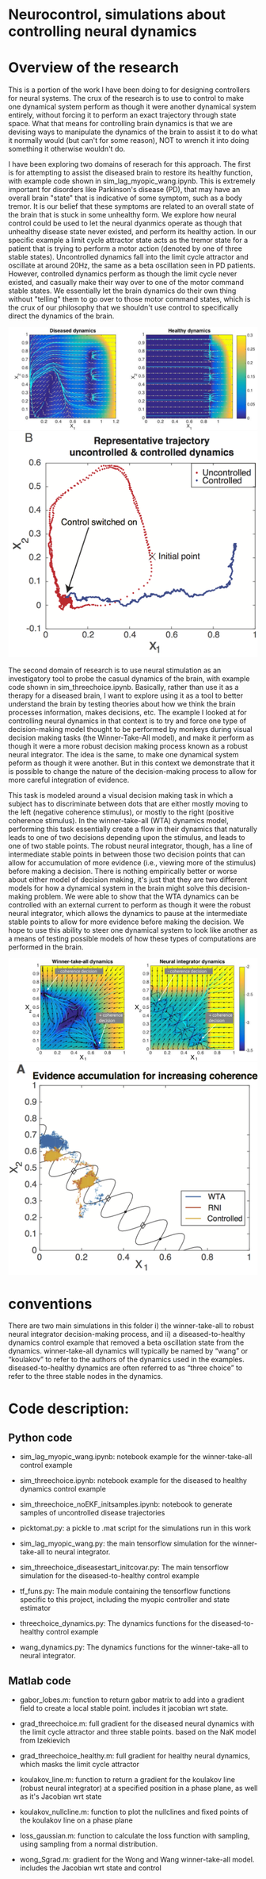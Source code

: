 # Neurocontrol, simulations about controlling neural dynamics

# Overview of the research
This is a portion of the work I have been doing to for designing controllers for neural systems. The crux of the research is to use to control to make one dynamical system perform as though it were another dynamical system entirely, without forcing it to perform an exact trajectory through state space. What that means for controlling brain dynamics is that we are devising ways to manipulate the dynamics of the brain to assist it to do what it normally would (but can't for some reason), NOT to wrench it into doing something it otherwise wouldn't do. 

I have been exploring two domains of reserach for this approach. The first is for attempting to assist the diseased brain to restore its healthy function, with example code shown in sim_lag_myopic_wang.ipynb. This is extremely important for disorders like Parkinson's disease (PD), that may have an overall brain "state" that is indicative of some symptom, such as a body tremor. It is our belief that these symptoms are related to an overall state of the brain that is stuck in some unhealthy form. We explore how neural control could be used to let the neural dyanmics operate as though that unhealthy disease state never existed, and perform its healthy action. In our specific example a limit cycle attractor state acts as the tremor state for a patient that is trying to perform a motor action (denoted by one of three stable states). Uncontrolled dynamics fall into the limit cycle attractor and oscillate at around 20Hz, the same as a beta oscillation seen in PD patients. However, controlled dynamics perform as though the limit cycle never existed, and casually make their way over to one of the motor command stable states. We essentially let the brain dynamics do their own thing without "telling" them to go over to those motor command states, which is the crux of our philosophy that we shouldn't use control to specifically direct the dynamics of the brain.

![Diseased phase portrait](disease_phaseportrait.jpg)
![Diseased dynamics](disease_controlled.png)


The second domain of research is to use neural stimulation as an investigatory tool to probe the casual dynamics of the brain, with example code shown in sim_threechoice.ipynb. Basically, rather than use it as a therapy for a diseased brain, I want to explore using it as a tool to better understand the brain by testing theories about how we think the brain processes information, makes decisions, etc. The example I looked at for controlling neural dynamics in that context is to try and force one type of decision-making model thought to be performed by monkeys during visual decision making tasks (the Winner-Take-All model), and make it perform as though it were a more robust decision making process known as a robust neural integrator. The idea is the same, to make one dynamical system peform as though it were another. But in this context we demonstrate that it is possible to change the nature of the decision-making process to allow for more careful integration of evidence.

This task is modeled around a visual decision making task in which a subject has to discriminate between dots that are either mostly moving to the left (negative coherence stimulus), or mostly to the right (positive coherence stimulus). In the winner-take-all (WTA) dynamics model, performing this task essentially create a flow in their dynamics that naturally leads to one of two decisions depending upon the stimulus, and leads to one of two stable points. The robust neural integrator, though, has a line of intermediate stable points in between those two decision points that can allow for accumulation of more evidence (i.e., viewing more of the stimulus) before making a decision. There is nothing empirically better or worse about either model of decision making, it's just that they are two different models for how a dynamical system in the brain might solve this decision-making problem. We were able to show that the WTA dynamics can be controlled with an external current to perform as though it were the robust neural integrator, which allows the dynamics to pause at the intermediate stable points to allow for more evidence before making the decision. We hope to use this ability to steer one dynamical system to look like another as a means of testing possible models of how these types of computations are performed in the brain.

![Decision phase portrait](decision_phaseportrait.jpg)
![Decision dynamics](decision_results.png)

# conventions
There are two main simulations in this folder i) the winner-take-all to robust neural integrator decision-making process, and ii) a diseased-to-healthy dynamics control example that removed a beta oscillation state from the dynamics. winner-take-all dynamics will typically be named by “wang” or “koulakov” to refer to the authors of the dynamics used in the examples. diseased-to-healthy dynamics are often referred to as “three choice” to refer to the three stable nodes in the dynamics.


# Code description:
## Python code

- sim_lag_myopic_wang.ipynb: notebook example for the winner-take-all control example
- sim_threechoice.ipynb: notebook example for the diseased to healthy dynamics control example
- sim_threechoice_noEKF_initsamples.ipynb: notebook to generate samples of uncontrolled disease trajectories

- picktomat.py: a pickle to .mat script for the simulations run in this work
- sim_lag_myopic_wang.py: the main tensorflow simulation for the winner-take-all to neural integrator.
- sim_threechoice_diseasestart_initcovar.py: The main tensorflow simulation for the diseased-to-healthy control example
- tf_funs.py: The main module containing the tensorflow functions specific to this project, including the myopic controller and state estimator
- threechoice_dynamics.py: The dynamics functions for the diseased-to-healthy control example
- wang_dynamics.py: The dynamics functions for the winner-take-all to neural integrator.


## Matlab code

- gabor_lobes.m: function to return gabor matrix to add into a gradient field to create a local stable point. includes it jacobian wrt state.

- grad_threechoice.m: full gradient for the diseased neural dynamics with the limit cycle attractor and three stable points. based on the NaK model from Izekievich

- grad_threechoice_healthy.m: full gradient for healthy neural dynamics, which masks the limit cycle attractor


- koulakov_line.m: function to return a gradient for the koulakov line (robust neural integrator) at a specified position in a phase plane, as well as it's Jacobian wrt state

- koulakov_nullcline.m: function to plot the nullclines and fixed points of the koulakov line on a phase plane

- loss_gaussian.m: function to calculate the loss function with sampling, using sampling from a normal distribution.

- wong_Sgrad.m: gradient for the Wong and Wang winner-take-all model. includes the Jacobian wrt state and control


